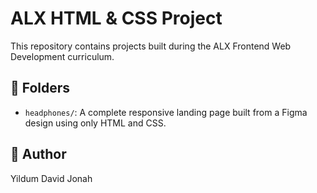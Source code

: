 # ALX HTML & CSS Project

This repository contains projects built during the ALX Frontend Web Development curriculum.

## 📁 Folders

- `headphones/`: A complete responsive landing page built from a Figma design using only HTML and CSS.

## 🧠 Author

Yildum David Jonah
 

